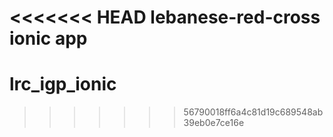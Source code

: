 <<<<<<< HEAD
lebanese-red-cross ionic app
=======
# lrc_igp_ionic
>>>>>>> 56790018ff6a4c81d19c689548ab39eb0e7ce16e
